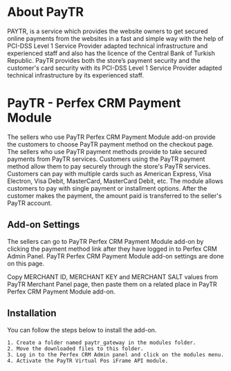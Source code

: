 # About PayTR
PAYTR, is a service which provides the website owners to get secured online payments from the websites in a fast and simple way with the help of PCI-DSS Level 1 Service Provider adapted technical infrastructure and experienced staff and also has the licence of the Central Bank of Turkish Republic. PayTR provides both the store’s payment security and the customer's card security with its PCI-DSS Level 1 Service Provider adapted technical infrastructure by its experienced staff.

# PayTR - Perfex CRM Payment Module

The sellers who use PayTR Perfex CRM Payment Module add-on provide the customers to choose PayTR payment method on the checkout page. The sellers who use PayTR payment methods provide to take secured payments from PayTR services. Customers using the PayTR payment method allow them to pay securely through the store's PayTR services. Customers can pay with multiple cards such as American Express, Visa Electron, Visa Debit, MasterCard, MasterCard Debit, etc. The module allows customers to pay with single payment or installment options. After the customer makes the payment, the amount paid is transferred to the seller's PayTR account.

## Add-on Settings
The sellers can go to PayTR Perfex CRM Payment Module add-on by clicking the payment method link after they have logged in to Perfex CRM Admin Panel. PayTR Perfex CRM Payment Module add-on settings are done on this page.

Copy MERCHANT ID, MERCHANT KEY and MERCHANT SALT values from PayTR Merchant Panel page, then paste them on a related place in PayTR Perfex CRM Payment Module add-on.

## Installation
You can follow the steps below to install the add-on.
```
1. Create a folder named paytr_gateway in the modules folder.
2. Move the downloaded files to this folder. 
3. Log in to the Perfex CRM Admin panel and click on the modules menu.
4. Activate the PayTR Virtual Pos iFrame API module.
```